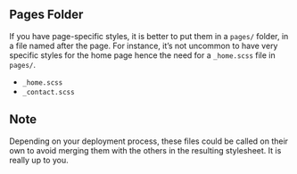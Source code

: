 ## Pages Folder

If you have page-specific styles, it is better to put them in a `pages/` folder, in a file named after the page. For instance, it’s not uncommon to have very specific styles for the home page hence the need for a `_home.scss` file in `pages/`.

- `_home.scss`
- `_contact.scss`

## Note

Depending on your deployment process, these files could be called on their own to avoid merging them with the others in the resulting stylesheet. It is really up to you.
